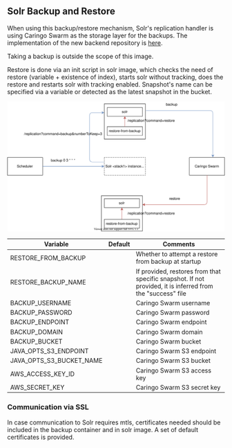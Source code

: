## Solr Backup and Restore

When using this backup/restore mechanism, Solr's replication handler is using Caringo Swarm as the storage layer for the backups. The implementation of the new backend repository is [here](https://github.com/xenit-eu/solr-backup).

Taking a backup is outside the scope of this image.

Restore is done via an init script in solr image, which checks the need of restore (variable + existence of index), starts solr without tracking, does the restore and restarts solr with tracking enabled. Snapshot's name can be specified via a variable or detected as the latest snapshot in the bucket.

![alt Architectural diagram](./SolrBackup.svg)



| Variable                    | Default                           | Comments                               |
| --------------------------- | --------------------------------- | -------------------------------------- |
| RESTORE_FROM_BACKUP         |                                   | Whether to attempt a restore from backup at startup |
| RESTORE_BACKUP_NAME         |                                   | If provided, restores from that specific snapshot. If not provided, it is inferred from the "success" file |
| BACKUP_USERNAME             |                                   | Caringo Swarm username |
| BACKUP_PASSWORD             |                                   | Caringo Swarm password |
| BACKUP_ENDPOINT             |                                   | Caringo Swarm endpoint |
| BACKUP_DOMAIN               |                                   | Caringo Swarm domain |
| BACKUP_BUCKET               |                                   | Caringo Swarm bucket |
| JAVA_OPTS_S3_ENDPOINT       |                                   | Caringo Swarm S3 endpoint |
| JAVA_OPTS_S3_BUCKET_NAME    |                                   | Caringo Swarm S3 bucket |
| AWS_ACCESS_KEY_ID           |                                   | Caringo Swarm S3 access key |
| AWS_SECRET_KEY              |                                   | Caringo Swarm S3 secret key |


### Communication via SSL
In case communication to Solr requires mtls, certificates needed should be included in the backup container and in solr image. A set of default certificates is provided.